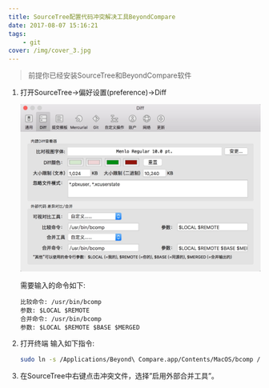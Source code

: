 ```yaml
---
title: SourceTree配置代码冲突解决工具BeyondCompare
date: 2017-08-07 15:16:21
tags:
    - git
cover: /img/cover_3.jpg
---
```


> 前提你已经安装SourceTree和BeyondCompare软件

1. 打开SourceTree->偏好设置(preference)->Diff

    ![](/img/sourcetree_compare.jpg)

    需要输入的命令如下:

    ```
    比较命令: /usr/bin/bcomp
    参数: $LOCAL $REMOTE
    合并命令: /usr/bin/bcomp
    参数: $LOCAL $REMOTE $BASE $MERGED
    ```

2. 打开终端 输入如下指令:

    ```bash
    sudo ln -s /Applications/Beyond\ Compare.app/Contents/MacOS/bcomp /usr/bin/
    ```

3. 在SourceTree中右键点击冲突文件，选择”启用外部合并工具”。




